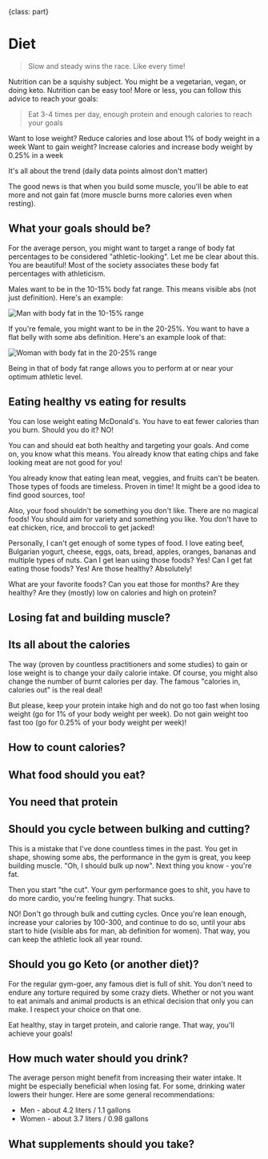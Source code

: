 {class: part}

# Diet

> Slow and steady wins the race. Like every time!

Nutrition can be a squishy subject. You might be a vegetarian, vegan, or doing keto. Nutrition can be easy too! More or less, you can follow this advice to reach your goals:

> Eat 3-4 times per day, enough protein and enough calories to reach your goals

Want to lose weight? Reduce calories and lose about 1% of body weight in a week
Want to gain weight? Increase calories and increase body weight by 0.25% in a week

It's all about the trend (daily data points almost don't matter)

The good news is that when you build some muscle, you'll be able to eat more and not gain fat (more muscle burns more calories even when resting).

## What your goals should be?

For the average person, you might want to target a range of body fat percentages to be considered "athletic-looking". Let me be clear about this. You are beautiful! Most of the society associates these body fat percentages with athleticism.

Males want to be in the 10-15% body fat range. This means visible abs (not just definition). Here's an example:

![Man with body fat in the 10-15% range](man-body-fat.jpg)

If you're female, you might want to be in the 20-25%. You want to have a flat belly with some abs definition. Here's an example look of that:

![Woman with body fat in the 20-25% range](woman-body-fat.jpg)

Being in that of body fat range allows you to perform at or near your optimum athletic level.

## Eating healthy vs eating for results

You can lose weight eating McDonald's. You have to eat fewer calories than you burn. Should you do it? NO!

You can and should eat both healthy and targeting your goals. And come on, you know what this means. You already know that eating chips and fake looking meat are not good for you!

You already know that eating lean meat, veggies, and fruits can't be beaten. Those types of foods are timeless. Proven in time! It might be a good idea to find good sources, too!

Also, your food shouldn't be something you don't like. There are no magical foods! You should aim for variety and something you like. You don't have to eat chicken, rice, and broccoli to get jacked!

Personally, I can't get enough of some types of food. I love eating beef, Bulgarian yogurt, cheese, eggs, oats, bread, apples, oranges, bananas and multiple types of nuts. Can I get lean using those foods? Yes! Can I get fat eating those foods? Yes! Are those healthy? Absolutely!

What are your favorite foods? Can you eat those for months? Are they healthy? Are they (mostly) low on calories and high on protein?

## Losing fat and building muscle?

## Its all about the calories

The way (proven by countless practitioners and some studies) to gain or lose weight is to change your daily calorie intake. Of course, you might also change the number of burnt calories per day. The famous "calories in, calories out" is the real deal!

But please, keep your protein intake high and do not go too fast when losing weight (go for 1% of your body weight per week). Do not gain weight too fast too (go for 0.25% of your body weight per week)!

## How to count calories?

## What food should you eat?

## You need that protein

## Should you cycle between bulking and cutting?

This is a mistake that I've done countless times in the past. You get in shape, showing some abs, the performance in the gym is great, you keep building muscle. "Oh, I should bulk up now". Next thing you know - you're fat.

Then you start "the cut". Your gym performance goes to shit, you have to do more cardio, you're feeling hungry. That sucks.

NO! Don't go through bulk and cutting cycles. Once you're lean enough, increase your calories by 100-300, and continue to do so, until your abs start to hide (visible abs for man, ab definition for women). That way, you can keep the athletic look all year round.

## Should you go Keto (or another diet)?

For the regular gym-goer, any famous diet is full of shit. You don't need to endure any torture required by some crazy diets. Whether or not you want to eat animals and animal products is an ethical decision that only you can make. I respect your choice on that one.

Eat healthy, stay in target protein, and calorie range. That way, you'll achieve your goals!

## How much water should you drink?

The average person might benefit from increasing their water intake. It might be especially beneficial when losing fat. For some, drinking water lowers their hunger. Here are some general recommendations:

- Men - about 4.2 liters / 1.1 gallons
- Women - about 3.7 liters / 0.98 gallons

## What supplements should you take?
